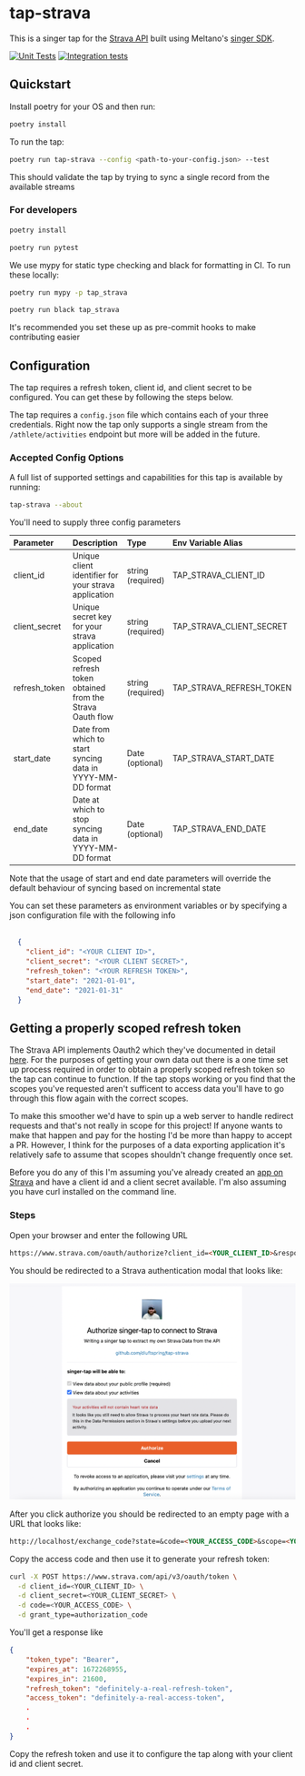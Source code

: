 # tap-strava

This is a singer tap for the [Strava API](https://developers.strava.com/docs/) built using Meltano's [singer SDK](https://github.com/meltano/sdk).


[![Unit Tests](https://github.com/dluftspring/tap-strava/actions/workflows/test.yaml/badge.svg)](https://github.com/dluftspring/tap-strava/actions/workflows/test.yaml)
[![Integration tests](https://github.com/dluftspring/tap-strava/actions/workflows/integration_tests.yml/badge.svg)](https://github.com/dluftspring/tap-strava/actions/workflows/integration_tests.yml)
## Quickstart

Install poetry for your OS and then run:

```bash
poetry install
```

To run the tap:

```bash
poetry run tap-strava --config <path-to-your-config.json> --test
```

This should validate the tap by trying to sync a single record from the available streams

### For developers

```bash
poetry install
```

```bash
poetry run pytest
```

We use mypy for static type checking and black for formatting in CI. To run these locally:

```bash
poetry run mypy -p tap_strava
```

```bash
poetry run black tap_strava
```

It's recommended you set these up as pre-commit hooks to make contributing easier

## Configuration

The tap requires a refresh token, client id, and client secret to be configured. You can get these by following the steps below.

The tap requires a `config.json` file which contains each of your three credentials. Right now the tap only supports a single stream from the `/athlete/activities` endpoint but more will be added in the future.

### Accepted Config Options

A full list of supported settings and capabilities for this
tap is available by running:

```bash
tap-strava --about
```

You'll need to supply three config parameters

| Parameter | Description | Type | Env Variable Alias |
| :-------- | :---------- | :--- | :----------------- |
| client_id | Unique client identifier for your strava application | string (required) | TAP_STRAVA_CLIENT_ID |
| client_secret | Unique secret key for your strava application | string (required) | TAP_STRAVA_CLIENT_SECRET |
| refresh_token | Scoped refresh token obtained from the Strava Oauth flow | string (required) | TAP_STRAVA_REFRESH_TOKEN |
| start_date | Date from which to start syncing data in YYYY-MM-DD format | Date (optional) | TAP_STRAVA_START_DATE |
| end_date | Date at which to stop syncing data in YYYY-MM-DD format | Date (optional) | TAP_STRAVA_END_DATE |

Note that the usage of start and end date parameters will override the default behaviour of syncing based on incremental state

You can set these parameters as environment variables or by specifying a json configuration file with the following info

```json

  {
    "client_id": "<YOUR CLIENT ID>",
    "client_secret": "<YOUR CLIENT SECRET>",
    "refresh_token": "<YOUR REFRESH TOKEN>",
    "start_date": "2021-01-01",
    "end_date": "2021-01-31"
  }
```

## Getting a properly scoped refresh token

The Strava API implements Oauth2 which they've documented in detail [here](https://developers.strava.com/docs/authentication/). For the purposes of getting your own data out there is a one time set up process required in order to obtain a properly scoped refresh token so the tap can continue to function. If the tap stops working or you find that the scopes you've requested aren't sufficent to access data you'll have to go through this flow again with the correct scopes.

To make this smoother we'd have to spin up a web server to handle redirect requests and that's not really in scope for this project! If anyone wants to make that happen and pay for the hosting I'd be more than happy to accept a PR. However, I think for the purposes of a data exporting application it's relatively safe to assume that scopes shouldn't change frequently once set.

Before you do any of this I'm assuming you've already created an [app on Strava](https://developers.strava.com/docs/getting-started/#:~:text=If%20you%20have%20not%20already,My%20API%20Application%E2%80%9D%20page%20now.) and have a client id and a client secret available. I'm also assuming you have curl installed on the command line.

### Steps

Open your browser and enter the following URL

```markdown
https://www.strava.com/oauth/authorize?client_id=<YOUR_CLIENT_ID>&response_type=code&redirect_uri=http://localhost&approval_prompt=force&scope=<YOUR_SCOPES>
```

You should be redirected to a Strava authentication modal that looks like:

![Strava Auth Modal](images/strava_auth_modal.png)

After you click authorize you should be redirected to an empty page with a URL that looks like:

```markdown
http://localhost/exchange_code?state=&code=<YOUR_ACCESS_CODE>&scope=<YOUR_SCOPES>
```

Copy the access code and then use it to generate your refresh token:

```bash
curl -X POST https://www.strava.com/api/v3/oauth/token \
  -d client_id=<YOUR_CLIENT_ID> \
  -d client_secret=<YOUR_CLIENT_SECRET> \
  -d code=<YOUR_ACCESS_CODE> \
  -d grant_type=authorization_code
```

You'll get a response like

```json
{
    "token_type": "Bearer",
    "expires_at": 1672268955,
    "expires_in": 21600,
    "refresh_token": "definitely-a-real-refresh-token",
    "access_token": "definitely-a-real-access-token",
    .
    .
    .
}
```

Copy the refresh token and use it to configure the tap along with your client id and client secret.